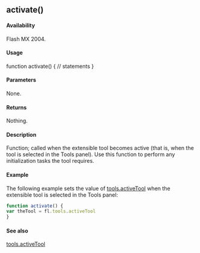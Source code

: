 ## activate()

#### Availability

Flash MX 2004.

#### Usage

function activate() {
// statements
}

#### Parameters

None.

#### Returns

Nothing.

#### Description

Function; called when the extensible tool becomes active (that is, when the tool is selected in the Tools panel). Use this function to perform any initialization tasks the tool requires.

#### Example

The following example sets the value of [tools.activeTool](../Tools_object/tools.md) when the extensible tool is selected in the Tools panel:
```javascript
function activate() {
var theTool = fl.tools.activeTool
}

```
#### See also

[tools.activeTool](../Tools_object/tools.md)
